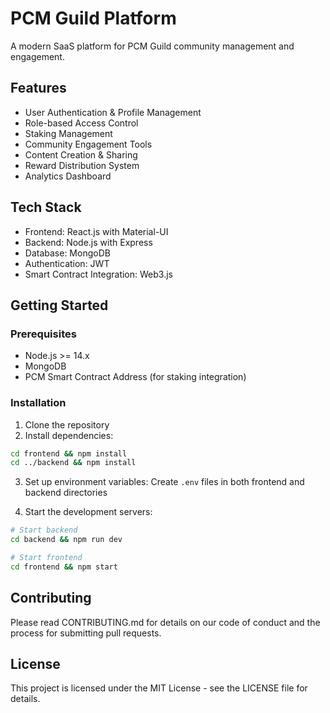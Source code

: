 # PCM Guild Platform

A modern SaaS platform for PCM Guild community management and engagement.

## Features

- User Authentication & Profile Management
- Role-based Access Control
- Staking Management
- Community Engagement Tools
- Content Creation & Sharing
- Reward Distribution System
- Analytics Dashboard

## Tech Stack

- Frontend: React.js with Material-UI
- Backend: Node.js with Express
- Database: MongoDB
- Authentication: JWT
- Smart Contract Integration: Web3.js

## Getting Started

### Prerequisites

- Node.js >= 14.x
- MongoDB
- PCM Smart Contract Address (for staking integration)

### Installation

1. Clone the repository
2. Install dependencies:
```bash
cd frontend && npm install
cd ../backend && npm install
```

3. Set up environment variables:
Create `.env` files in both frontend and backend directories

4. Start the development servers:
```bash
# Start backend
cd backend && npm run dev

# Start frontend
cd frontend && npm start
```

## Contributing

Please read CONTRIBUTING.md for details on our code of conduct and the process for submitting pull requests.

## License

This project is licensed under the MIT License - see the LICENSE file for details.
